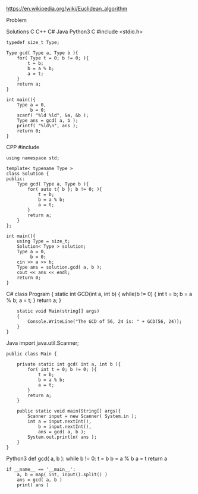 https://en.wikipedia.org/wiki/Euclidean_algorithm

Problem


Solutions
C
C++
C#
Java
Python3
C
    #include <stdio.h>

    typedef size_t Type;

    Type gcd( Type a, Type b ){
        for( Type t = 0; b != 0; ){
            t = b;
            b = a % b;
            a = t;
        }
        return a;
    }

    int main(){
        Type a = 0,
             b = 0;
        scanf( "%ld %ld", &a, &b );
        Type ans = gcd( a, b );
        printf( "%ld\n", ans );
        return 0;
    }
CPP
    #include <iostream>

    using namespace std;

    template< typename Type >
    class Solution {
    public:
        Type gcd( Type a, Type b ){
            for( auto t{ b }; b != 0; ){
                t = b;
                b = a % b;
                a = t;
            }
            return a;
        }
    };

    int main(){
        using Type = size_t;
        Solution< Type > solution;
        Type a = 0,
             b = 0;
        cin >> a >> b;
        Type ans = solution.gcd( a, b );
        cout << ans << endl;
        return 0;
    }
C#
    class Program
    {
        static int GCD(int a, int b)
        {
            while(b != 0)
            {
                int t = b;
                b = a % b;
                a = t;
            }
            return a;
        }

        static void Main(string[] args)
        {
            Console.WriteLine("The GCD of 56, 24 is: " + GCD(56, 24));
        }
    }
Java
    import java.util.Scanner;

    public class Main {

        private static int gcd( int a, int b ){
            for( int t = 0; b != 0; ){
                t = b;
                b = a % b;
                a = t;
            }
            return a;
        }

        public static void main(String[] args){
            Scanner input = new Scanner( System.in );
            int a = input.nextInt(),
                b = input.nextInt(),
                ans = gcd( a, b );
            System.out.println( ans );
        }
    }
Python3
    def gcd( a, b ):
        while b != 0:
            t = b
            b = a % b
            a = t
        return a

    if __name__ == '__main__':
        a, b = map( int, input().split() )
        ans = gcd( a, b )
        print( ans )
